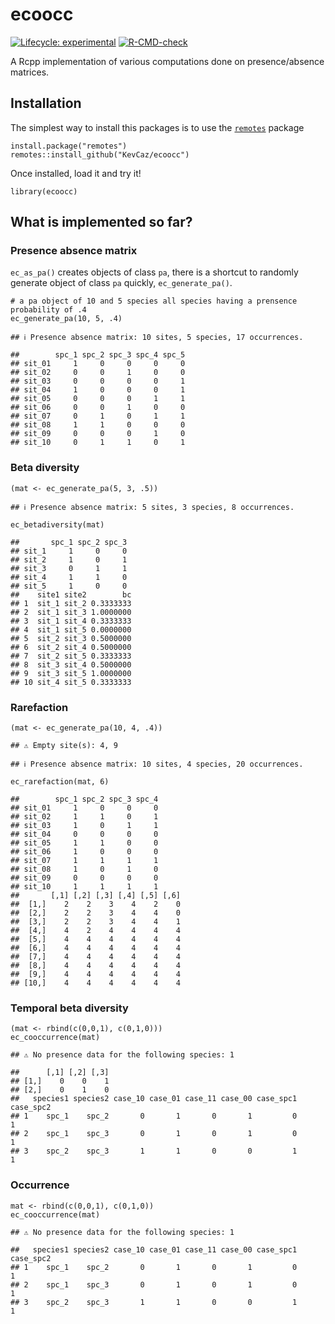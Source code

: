 ecoocc
======

[![Lifecycle:
experimental](https://img.shields.io/badge/lifecycle-experimental-orange.svg)](https://www.tidyverse.org/lifecycle/#experimental)
[![R-CMD-check](https://github.com/KevCaz/ecoocc/actions/workflows/R-CMD-check.yaml/badge.svg)](https://github.com/KevCaz/ecoocc/actions/workflows/R-CMD-check.yaml)

A Rcpp implementation of various computations done on presence/absence
matrices.

Installation
------------

The simplest way to install this packages is to use the
[`remotes`](https://CRAN.R-project.org/package=remotes) package

    install.package("remotes")
    remotes::install_github("KevCaz/ecoocc")

Once installed, load it and try it!

    library(ecoocc)

What is implemented so far?
---------------------------

### Presence absence matrix

`ec_as_pa()` creates objects of class `pa`, there is a shortcut to
randomly generate object of class `pa` quickly, `ec_generate_pa()`.

    # a pa object of 10 and 5 species all species having a prensence probability of .4
    ec_generate_pa(10, 5, .4)

    ## ℹ Presence absence matrix: 10 sites, 5 species, 17 occurrences.

    ##        spc_1 spc_2 spc_3 spc_4 spc_5
    ## sit_01     1     0     0     0     0
    ## sit_02     0     0     1     0     0
    ## sit_03     0     0     0     0     1
    ## sit_04     1     0     0     0     1
    ## sit_05     0     0     0     1     1
    ## sit_06     0     0     1     0     0
    ## sit_07     0     1     0     1     1
    ## sit_08     1     1     0     0     0
    ## sit_09     0     0     0     1     0
    ## sit_10     0     1     1     0     1

### Beta diversity

    (mat <- ec_generate_pa(5, 3, .5))

    ## ℹ Presence absence matrix: 5 sites, 3 species, 8 occurrences.

    ec_betadiversity(mat)

    ##       spc_1 spc_2 spc_3
    ## sit_1     1     0     0
    ## sit_2     1     0     1
    ## sit_3     0     1     1
    ## sit_4     1     1     0
    ## sit_5     1     0     0
    ##    site1 site2        bc
    ## 1  sit_1 sit_2 0.3333333
    ## 2  sit_1 sit_3 1.0000000
    ## 3  sit_1 sit_4 0.3333333
    ## 4  sit_1 sit_5 0.0000000
    ## 5  sit_2 sit_3 0.5000000
    ## 6  sit_2 sit_4 0.5000000
    ## 7  sit_2 sit_5 0.3333333
    ## 8  sit_3 sit_4 0.5000000
    ## 9  sit_3 sit_5 1.0000000
    ## 10 sit_4 sit_5 0.3333333

### Rarefaction

    (mat <- ec_generate_pa(10, 4, .4))

    ## ⚠ Empty site(s): 4, 9

    ## ℹ Presence absence matrix: 10 sites, 4 species, 20 occurrences.

    ec_rarefaction(mat, 6)

    ##        spc_1 spc_2 spc_3 spc_4
    ## sit_01     1     0     0     0
    ## sit_02     1     1     0     1
    ## sit_03     1     0     1     1
    ## sit_04     0     0     0     0
    ## sit_05     1     1     0     0
    ## sit_06     1     0     0     0
    ## sit_07     1     1     1     1
    ## sit_08     1     0     1     0
    ## sit_09     0     0     0     0
    ## sit_10     1     1     1     1
    ##       [,1] [,2] [,3] [,4] [,5] [,6]
    ##  [1,]    2    2    3    4    2    0
    ##  [2,]    2    2    3    4    4    0
    ##  [3,]    2    2    3    4    4    1
    ##  [4,]    4    2    4    4    4    4
    ##  [5,]    4    4    4    4    4    4
    ##  [6,]    4    4    4    4    4    4
    ##  [7,]    4    4    4    4    4    4
    ##  [8,]    4    4    4    4    4    4
    ##  [9,]    4    4    4    4    4    4
    ## [10,]    4    4    4    4    4    4

### Temporal beta diversity

    (mat <- rbind(c(0,0,1), c(0,1,0)))
    ec_cooccurrence(mat)

    ## ⚠ No presence data for the following species: 1

    ##      [,1] [,2] [,3]
    ## [1,]    0    0    1
    ## [2,]    0    1    0
    ##   species1 species2 case_10 case_01 case_11 case_00 case_spc1 case_spc2
    ## 1    spc_1    spc_2       0       1       0       1         0         1
    ## 2    spc_1    spc_3       0       1       0       1         0         1
    ## 3    spc_2    spc_3       1       1       0       0         1         1

### Occurrence

    mat <- rbind(c(0,0,1), c(0,1,0))
    ec_cooccurrence(mat)

    ## ⚠ No presence data for the following species: 1

    ##   species1 species2 case_10 case_01 case_11 case_00 case_spc1 case_spc2
    ## 1    spc_1    spc_2       0       1       0       1         0         1
    ## 2    spc_1    spc_3       0       1       0       1         0         1
    ## 3    spc_2    spc_3       1       1       0       0         1         1
